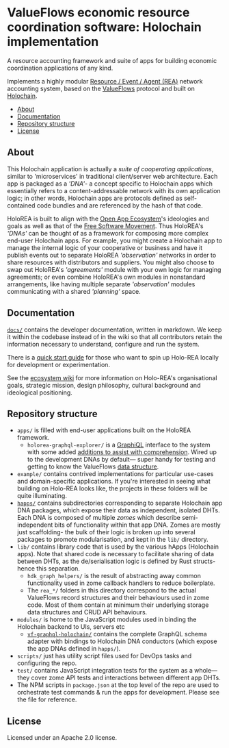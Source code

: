 # ValueFlows economic resource coordination software: Holochain implementation

A resource accounting framework and suite of apps for building economic coordination applications of any kind.

Implements a highly modular [Resource / Event / Agent (REA)](https://en.wikipedia.org/wiki/Resources,_events,_agents_(accounting_model)) network accounting system, based on the [ValueFlows](https://valueflo.ws/) protocol and built on [Holochain](https://holochain.org/).

<!-- MarkdownTOC -->

- [About](#about)
- [Documentation](#documentation)
- [Repository structure](#repository-structure)
- [License](#license)

<!-- /MarkdownTOC -->

## About

This Holochain application is actually a *suite of cooperating applications*, similar to 'microservices' in traditional client/server web architecture. Each app is packaged as a *'DNA'*- a concept specific to Holochain apps which essentially refers to a content-addressable network with its own application logic; in other words, Holochain apps are protocols defined as self-contained code bundles and are referenced by the hash of that code.

HoloREA is built to align with the [Open App Ecosystem](https://github.com/open-app/)'s ideologies and goals as well as that of the [Free Software Movement](https://www.gnu.org/philosophy/free-software-intro.en.html). Thus HoloREA's *'DNAs'* can be thought of as a framework for composing more complex end-user Holochain apps. For example, you might create a Holochain app to manage the internal logic of your cooperative or business and have it publish events out to separate HoloREA *'observation'* networks in order to share resources with distributors and suppliers. You might also choose to swap out HoloREA's *'agreements'* module with your own logic for managing agreements; or even combine HoloREA's own modules in nonstandard arrangements, like having multiple separate *'observation'* modules communicating with a shared *'planning'* space.

## Documentation

[`docs/`](docs/README.md) contains the developer documentation, written in markdown. We keep it within the codebase instead of in the wiki so that all contributors retain the information necessary to understand, configure and run the system.

There is a [quick start guide](docs/README.md#quick-start) for those who want to spin up Holo-REA locally for development or experimentation.

See the [ecosystem wiki](https://github.com/holo-rea/ecosystem/wiki/) for more information on Holo-REA's organisational goals, strategic mission, design philosophy, cultural background and ideological positioning.

## Repository structure

- `apps/` is filled with end-user applications built on the HoloREA framework.
	- `holorea-graphql-explorer/` is a [GraphiQL](https://github.com/graphql/graphiql) interface to the system with some added [additions to assist with comprehension](https://github.com/OneGraph/graphiql-explorer-example). Wired up to the development DNAs by default&mdash; super handy for testing and getting to know the ValueFlows [data structure](https://github.com/valueflows/vf-graphql/).
- `example/` contains contrived implementations for particular use-cases and domain-specific applications. If you're interested in seeing what building on Holo-REA looks like, the projects in these folders will be quite illuminating.
- [`happs/`](happs/README.md) contains subdirectories corresponding to separate Holochain app DNA packages, which expose their data as independent, isolated DHTs. Each DNA is composed of multiple *zomes* which describe semi-independent bits of functionality within that app DNA. Zomes are mostly just scaffolding- the bulk of their logic is broken up into several packages to promote modularisation, and kept in the `lib/` directory.
- `lib/` contains library code that is used by the various hApps (Holochain apps). Note that shared code is necessary to facilitate sharing of data between DHTs, as the de/serialisation logic is defined by Rust structs- hence this separation.
	- `hdk_graph_helpers/` is the result of abstracting away common functionality used in zome callback handlers to reduce boilerplate.
	- The `rea_*/` folders in this directory correspond to the actual ValueFlows record structures and their behaviours used in zome code. Most of them contain at minimum their underlying storage data structures and CRUD API behaviours.
- `modules/` is home to the JavaScript modules used in binding the Holochain backend to UIs, servers etc
	- [`vf-graphql-holochain/`](modules/vf-graphql-holochain/README.md) contains the complete GraphQL schema adapter with bindings to Holochain DNA conductors (which expose the app DNAs defined in `happs/`).
- `scripts/` just has utility script files used for DevOps tasks and configuring the repo.
- `test/` contains JavaScript integration tests for the system as a whole&mdash; they cover zome API tests and interactions between different app DHTs.
- The NPM scripts in `package.json` at the top level of the repo are used to orchestrate test commands & run the apps for development. Please see the file for reference.

## License

Licensed under an Apache 2.0 license.
